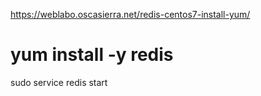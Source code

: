 https://weblabo.oscasierra.net/redis-centos7-install-yum/

# yum install -y redis


 sudo service redis start
